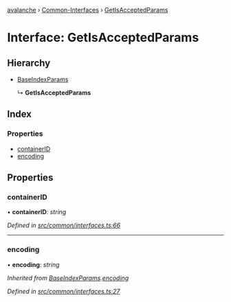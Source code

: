 [avalanche](../README.md) › [Common-Interfaces](../modules/common_interfaces.md) › [GetIsAcceptedParams](common_interfaces.getisacceptedparams.md)

# Interface: GetIsAcceptedParams

## Hierarchy

* [BaseIndexParams](common_interfaces.baseindexparams.md)

  ↳ **GetIsAcceptedParams**

## Index

### Properties

* [containerID](common_interfaces.getisacceptedparams.md#containerid)
* [encoding](common_interfaces.getisacceptedparams.md#encoding)

## Properties

###  containerID

• **containerID**: *string*

*Defined in [src/common/interfaces.ts:66](https://github.com/ava-labs/avalanchejs/blob/9282770/src/common/interfaces.ts#L66)*

___

###  encoding

• **encoding**: *string*

*Inherited from [BaseIndexParams](common_interfaces.baseindexparams.md).[encoding](common_interfaces.baseindexparams.md#encoding)*

*Defined in [src/common/interfaces.ts:27](https://github.com/ava-labs/avalanchejs/blob/9282770/src/common/interfaces.ts#L27)*
